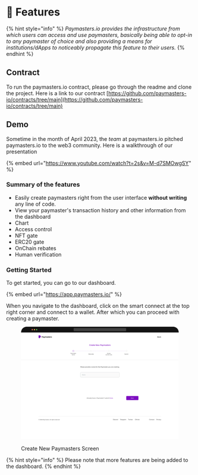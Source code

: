 # 🚀 Features

{% hint style="info" %}
_Paymasters.io provides the infrastructure from which users can access and use paymasters, basically being able to opt-in to any paymaster of choice and also providing a means for institutions/dApps to noticeably propagate this feature to their users._
{% endhint %}

## Contract

To run the paymasters.io contract, please go through the readme and clone the project. Here is a link to our contract [https://github.com/paymasters-io/contracts/tree/main](https://github.com/paymasters-io/contracts/tree/main)

## Demo

Sometime in the month of April 2023, the _team_ at paymasters.io pitched paymasters.io to the web3 community. Here is a walkthrough of our presentation&#x20;

{% embed url="https://www.youtube.com/watch?t=2s&v=M-d7SMOwgSY" %}

### Summary of the features

* Easily create paymasters right from the user interface **without writing** any line of code.
* View your paymaster's transaction history and other information from the dashboard
* Chart
* Access control
* NFT gate
* ERC20 gate
* OnChain rebates
* Human verification

### Getting Started

To get started, you can go to our dashboard.

{% embed url="https://app.paymasters.io/" %}

When you navigate to the dashboard, click on the smart connect at the top right corner and connect to a wallet. After which you can proceed with creating a paymaster.



<figure><img src="../.gitbook/assets/createpaymasters.png" alt=""><figcaption><p>Create New Paymasters Screen</p></figcaption></figure>

{% hint style="info" %}
Please note that more features are being added to the dashboard.
{% endhint %}

